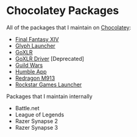 # Chocolatey Packages

All of the packages that I maintain on [Chocolatey](https://chocolatey.org):

- [Final Fantasy XIV](https://community.chocolatey.org/packages/final-fantasy-xiv)
- [Glyph Launcher](https://community.chocolatey.org/packages/glyph-launcher)
- [GoXLR](https://community.chocolatey.org/packages/goxlr)
- [GoXLR Driver](https://community.chocolatey.org/packages/goxlr-driver) [Deprecated]
- [Guild Wars](https://community.chocolatey.org/packages/final-fantasy-xiv)
- [Humble App](https://community.chocolatey.org/packages/humble-app)
- [Redragon M913](https://community.chocolatey.org/packages/redragon-m913)
- [Rockstar Games Launcher](https://community.chocolatey.org/packages/rockstar-launcher)

Packages that I maintain internally

- Battle.net
- League of Legends
- Razer Synapse 2
- Razer Synapse 3
